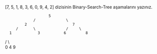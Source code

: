                         
                        
[7, 5, 1, 8, 3, 6, 0, 9, 4, 2] dizisinin Binary-Search-Tree aşamalarını yazınız.
                        
                        
                        
                        
                        5  
                 /              \
             2                     7
         /       \              /     \
      1            3           6         8
   /                \                     \
0                     4                     9


